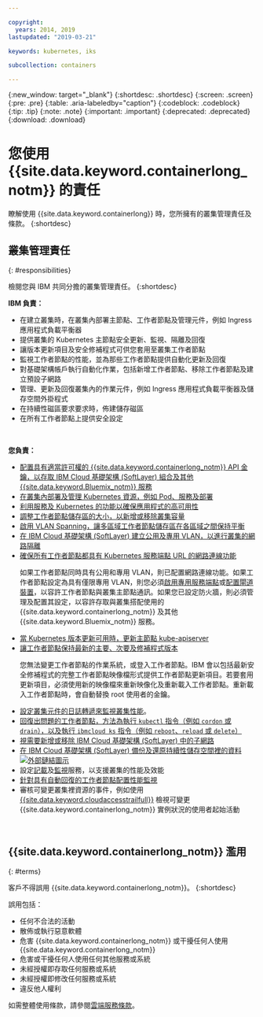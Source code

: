 ```yaml
---

copyright:
  years: 2014, 2019
lastupdated: "2019-03-21"

keywords: kubernetes, iks

subcollection: containers

---
```


{:new_window: target="_blank"}
{:shortdesc: .shortdesc}
{:screen: .screen}
{:pre: .pre}
{:table: .aria-labeledby="caption"}
{:codeblock: .codeblock}
{:tip: .tip}
{:note: .note}
{:important: .important}
{:deprecated: .deprecated}
{:download: .download}



# 您使用 {{site.data.keyword.containerlong_notm}} 的責任
瞭解使用 {{site.data.keyword.containerlong}} 時，您所擁有的叢集管理責任及條款。
{:shortdesc}

## 叢集管理責任
{: #responsibilities}

檢閱您與 IBM 共同分擔的叢集管理責任。
{:shortdesc}

**IBM 負責：**

- 在建立叢集時，在叢集內部署主節點、工作者節點及管理元件，例如 Ingress 應用程式負載平衡器
- 提供叢集的 Kubernetes 主節點安全更新、監視、隔離及回復
- 讓版本更新項目及安全修補程式可供您套用至叢集工作者節點
- 監視工作者節點的性能，並為那些工作者節點提供自動化更新及回復
- 對基礎架構帳戶執行自動化作業，包括新增工作者節點、移除工作者節點及建立預設子網路
- 管理、更新及回復叢集內的作業元件，例如 Ingress 應用程式負載平衡器及儲存空間外掛程式
- 在持續性磁區要求要求時，佈建儲存磁區
- 在所有工作者節點上提供安全設定

</br>

**您負責：**

- [配置具有適當許可權的 {{site.data.keyword.containerlong_notm}} API 金鑰，以存取 IBM Cloud 基礎架構 (SoftLayer) 組合及其他 {{site.data.keyword.Bluemix_notm}} 服務](/docs/containers?topic=containers-users#api_key)
- [在叢集內部署及管理 Kubernetes 資源，例如 Pod、服務及部署](/docs/containers?topic=containers-app#app_cli)
- [利用服務及 Kubernetes 的功能以確保應用程式的高可用性](/docs/containers?topic=containers-app#highly_available_apps)
- [調整工作者節點儲存區的大小，以新增或移除叢集容量](/docs/containers?topic=containers-clusters#add_workers)
- [啟用 VLAN Spanning，讓多區域工作者節點儲存區在各區域之間保持平衡](/docs/containers?topic=containers-plan_clusters#ha_clusters)
- [在 IBM Cloud 基礎架構 (SoftLayer) 建立公用及專用 VLAN，以進行叢集的網路隔離](/docs/infrastructure/vlans?topic=vlans-getting-started-with-vlans#getting-started-with-vlans)
- [確保所有工作者節點都具有 Kubernetes 服務端點 URL 的網路連線功能](/docs/containers?topic=containers-firewall#firewall) <p class="note">如果工作者節點同時具有公用和專用 VLAN，則已配置網路連線功能。如果工作者節點設定為具有僅限專用 VLAN，則您必須[啟用專用服務端點](/docs/containers?topic=containers-cs_network_ov#cs_network_ov_master_private)或[配置閘道裝置](/docs/containers?topic=containers-cs_network_ov#cs_network_ov_master_gateway)，以容許工作者節點與叢集主節點通訊。如果您已設定防火牆，則必須管理及配置其設定，以容許存取與叢集搭配使用的 {{site.data.keyword.containerlong_notm}} 及其他 {{site.data.keyword.Bluemix_notm}} 服務。</p>
- [當 Kubernetes 版本更新可用時，更新主節點 kube-apiserver](/docs/containers?topic=containers-update#master)
- [讓工作者節點保持最新的主要、次要及修補程式版本](/docs/containers?topic=containers-update#worker_node) <p class="note">您無法變更工作者節點的作業系統，或登入工作者節點。IBM 會以包括最新安全修補程式的完整工作者節點映像檔形式提供工作者節點更新項目。若要套用更新項目，必須使用新的映像檔來重新映像化及重新載入工作者節點。重新載入工作者節點時，會自動替換 root 使用者的金鑰。</p>
- [設定叢集元件的日誌轉遞來監視叢集性能](/docs/containers?topic=containers-health#health)。   
- [回復出問題的工作者節點，方法為執行 `kubectl` 指令（例如 `cordon` 或 `drain`），以及執行 `ibmcloud ks` 指令（例如 `reboot`、`reload` 或 `delete`）](/docs/containers?topic=containers-cs_cli_reference#cs_worker_reboot)
- [視需要新增或移除 IBM Cloud 基礎架構 (SoftLayer) 中的子網路](/docs/containers?topic=containers-subnets#subnets)
- [在 IBM Cloud 基礎架構 (SoftLayer) 備份及還原持續性儲存空間裡的資料 ![外部鏈結圖示](../icons/launch-glyph.svg "外部鏈結圖示")](/docs/services/RegistryImages/ibm-backup-restore?topic=RegistryImages-ibmbackup_restore_starter)
- 設定[記載](/docs/containers?topic=containers-health#logging)及[監視](/docs/containers?topic=containers-health#view_metrics)服務，以支援叢集的性能及效能
- [針對具有自動回復的工作者節點配置性能監視](/docs/containers?topic=containers-health#autorecovery)
- 審核可變更叢集裡資源的事件，例如使用 [{{site.data.keyword.cloudaccesstrailfull}}](/docs/containers?topic=containers-at_events#at_events) 檢視可變更 {{site.data.keyword.containerlong_notm}} 實例狀況的使用者起始活動

<br />


## {{site.data.keyword.containerlong_notm}} 濫用
{: #terms}

客戶不得誤用 {{site.data.keyword.containerlong_notm}}。
{:shortdesc}

誤用包括：

*   任何不合法的活動
*   散佈或執行惡意軟體
*   危害 {{site.data.keyword.containerlong_notm}} 或干擾任何人使用 {{site.data.keyword.containerlong_notm}}
*   危害或干擾任何人使用任何其他服務或系統
*   未經授權即存取任何服務或系統
*   未經授權即修改任何服務或系統
*   違反他人權利

如需整體使用條款，請參閱[雲端服務條款](https://cloud.ibm.com/docs/overview/terms-of-use/notices.html#terms)。
